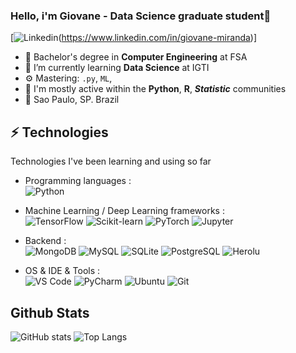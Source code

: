 ### Hello, i'm Giovane - Data Science graduate student👋
[![Linkedin](https://img.shields.io/badge/LinkedIn-0077B5?style=flat-square&logo=linkedin&logoColor=white)(https://www.linkedin.com/in/giovane-miranda)]

- 🔭 Bachelor's degree in **Computer Engineering** at FSA
- 🌱 I’m currently learning **Data Science** at IGTI
- ⚙️ Mastering: `.py`, `ML`,
- 💬 I'm mostly active within the **Python**, **R**, ***Statistic*** communities
- 📍 Sao Paulo, SP. Brazil

## ⚡ Technologies
Technologies I've been learning and using so far 

- Programming languages : <br />
 ![Python](https://img.shields.io/badge/Python-3776AB?style=flat-square&logo=python&logoColor=white)

- Machine Learning / Deep Learning frameworks : <br />
 ![TensorFlow](https://img.shields.io/badge/TensorFlow-FF6F00?style=flat-square&logo=TensorFlow&logoColor=white)
 ![Scikit-learn](https://img.shields.io/badge/scikit_learn-F7931E?style=flat-square&logo=scikit-learn&logoColor=white)
 ![PyTorch](https://img.shields.io/badge/PyTorch-EE4C2C?style=flat-square&logo=PyTorch&logoColor=white)
 ![Jupyter](https://img.shields.io/badge/Jupyter-F37626.svg?&style=flat-square&logo=Jupyter&logoColor=white)
 
- Backend : <br />
 ![MongoDB](https://img.shields.io/badge/MongoDB-4EA94B?style=flat-square&logo=mongodb&logoColor=white)
 ![MySQL](https://img.shields.io/badge/MySQL-00000F?style=flat-square&logo=mysql&logoColor=white)
 ![SQLite](https://img.shields.io/badge/SQLite-07405E?style=flat-square&logo=sqlite&logoColor=white)
 ![PostgreSQL](https://img.shields.io/badge/PostgreSQL-316192?style=flat-square&logo=postgresql&logoColor=white)
 ![Herolu](https://img.shields.io/badge/Heroku-430098?style=flat-square&logo=heroku&logoColor=white)
 
- OS & IDE & Tools : <br />
 ![VS Code](https://img.shields.io/badge/Visual_Studio_Code-0078D4?style=flat-square&logo=visual%20studio%20code&logoColor=white)
 ![PyCharm](https://img.shields.io/badge/PyCharm-000000.svg?&style=flat-square&logo=PyCharm&logoColor=white)
 ![Ubuntu](https://img.shields.io/badge/Ubuntu-E95420?style=flat-square&logo=ubuntu&logoColor=white)
 ![Git](https://img.shields.io/badge/Git-F05032?style=flat-square&logo=git&logoColor=white)
 
 ## Github Stats
 ![GitHub stats](https://github-readme-stats.vercel.app/api?username=giovaneMiranda&theme=dark&show_icons=true)
 ![Top Langs](https://github-readme-stats.vercel.app/api/top-langs/?username=giovaneMiranda&layout=compact)
  
